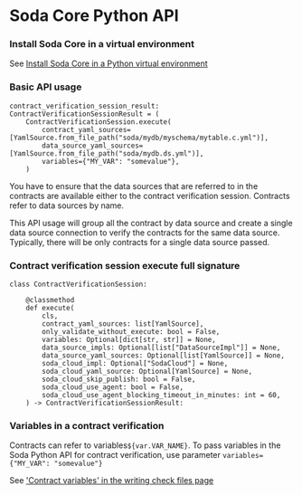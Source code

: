 # Soda Core Python API

### Install Soda Core in a virtual environment

See [Install Soda Core in a Python virtual environment](./install.md)

### Basic API usage

```
contract_verification_session_result: ContractVerificationSessionResult = (
    ContractVerificationSession.execute(
        contract_yaml_sources=[YamlSource.from_file_path("soda/mydb/myschema/mytable.c.yml")],
        data_source_yaml_sources=[YamlSource.from_file_path("soda/mydb.ds.yml")],
        variables={"MY_VAR": "somevalue"},
    )
```

You have to ensure that the data sources that are referred to in the contracts are available either to the 
contract verification session. Contracts refer to data sources by name. 

This API usage will group all the contract by data source and create a single data source connection to verify 
the contracts for the same data source. Typically, there will be only contracts for a single data source passed. 

### Contract verification session execute full signature

```
class ContractVerificationSession:

    @classmethod
    def execute(
        cls,
        contract_yaml_sources: list[YamlSource],
        only_validate_without_execute: bool = False,
        variables: Optional[dict[str, str]] = None,
        data_source_impls: Optional[list["DataSourceImpl"]] = None,
        data_source_yaml_sources: Optional[list[YamlSource]] = None,
        soda_cloud_impl: Optional["SodaCloud"] = None,
        soda_cloud_yaml_source: Optional[YamlSource] = None,
        soda_cloud_skip_publish: bool = False,
        soda_cloud_use_agent: bool = False,
        soda_cloud_use_agent_blocking_timeout_in_minutes: int = 60,
    ) -> ContractVerificationSessionResult:
```

### Variables in a contract verification

Contracts can refer to variables`${var.VAR_NAME}`.  To pass variables in the Soda Python API for 
contract verification, use parameter `variables={"MY_VAR": "somevalue"}`

See ['Contract variables' in the writing check files page](writing_check_files.md#contract-variables)
